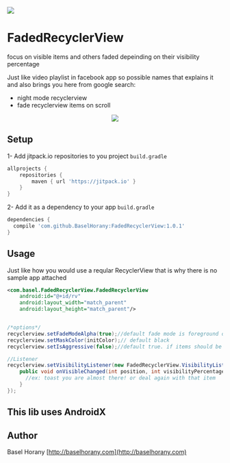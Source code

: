 
[![](https://jitpack.io/v/BaselHorany/FadedRecyclerView.svg)](https://jitpack.io/#BaselHorany/FadedRecyclerView)

# FadedRecyclerView
focus on visible items and others faded depeinding on their visibility percentage

Just like video playlist in facebook app
so possible names that explains it and also brings you here from google search:
 * night mode recyclerview
 * fade recyclerview items on scroll


<p align="center">
  <img src="https://github.com/BaselHorany/FadedRecyclerView/blob/master/showcase.gif?raw=true" />
</p>


## Setup
1- Add jitpack.io repositories to you project `build.gradle`
```groovy 
allprojects {
    repositories {
        maven { url 'https://jitpack.io' }
    }
}
```
2- Add it as a dependency to your app `build.gradle`
```groovy
dependencies {
  compile 'com.github.BaselHorany:FadedRecyclerView:1.0.1'
}
```

## Usage
Just like how you would use a reqular RecyclerView that is why there is no sample app attached

```xml
<com.basel.FadedRecyclerView.FadedRecyclerView
    android:id="@+id/rv"
    android:layout_width="match_parent"
    android:layout_height="match_parent"/>
```

```java

/*options*/
recyclerview.setFadeModeAlpha(true);//default fade mode is foreground overlay try both and use what you like.
recyclerview.setMaskColor(initColor);// default black
recyclerview.setIsAggressive(false);//default true. if items should be dimmed aggressively

//Listener
recyclerview.setVisibilityListener(new FadedRecyclerView.VisibilityListener() {
    public void onVisibleChanged(int position, int visibilityPercentage) {
      //ex: toast you are almost there! or deal again with that item 
    }
});

```

## This lib uses AndroidX

## Author
Basel Horany 
[http://baselhorany.com](http://baselhorany.com)

